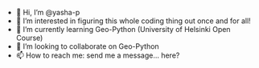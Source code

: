 - 👋 Hi, I’m @yasha-p
- 👀 I’m interested in figuring this whole coding thing out once and for all!
- 🌱 I’m currently learning Geo-Python (University of Helsinki Open Course)
- 💞️ I’m looking to collaborate on Geo-Python
- 📫 How to reach me: send me a message... here?

<!---
yasha-p/yasha-p is a ✨ special ✨ repository because its `README.md` (this file) appears on your GitHub profile.
You can click the Preview link to take a look at your changes.
--->
